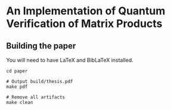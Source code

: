# An Implementation of Quantum Verification of Matrix Products

## Building the paper

You will need to have LaTeX and BibLaTeX installed.

```
cd paper

# Output build/thesis.pdf
make pdf

# Remove all artifacts
make clean
```
